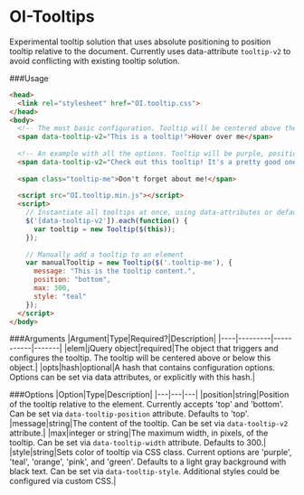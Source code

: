 # OI-Tooltips
Experimental tooltip solution that uses absolute positioning to position tooltip relative to the document. Currently uses data-attribute `tooltip-v2` to avoid conflicting with existing tooltip solution.

###Usage

```HTML
<head>
  <link rel="stylesheet" href="OI.tooltip.css">
</head>
<body>
  <!-- The most basic configuration. Tooltip will be centered above the element at 100% max-width. -->
  <span data-tooltip-v2="This is a tooltip!">Hover over me</span>
  
  <!-- An example with all the options. Tooltip will be purple, positioned below the element, at a max width of 300px. -->
  <span data-tooltip-v2="Check out this tooltip! It's a pretty good one, if you ask me." data-tooltip-width="300" data-tooltip-style="purple" data-tooltip-position="bottom">Hover over me, too</span>
  
  <span class="tooltip-me">Don't forget about me!</span>
  
  <script src="OI.tooltip.min.js"></script>
  <script>
    // Instantiate all tooltips at once, using data-attributes or default options.
    $('[data-tooltip-v2']).each(function() {
      var tooltip = new Tooltip($(this));
    });
    
    // Manually add a tooltip to an element
    var manualTooltip = new Tooltip($('.tooltip-me'), {
      message: "This is the tooltip content.",
      position: "bottom",
      max: 300,
      style: "teal"
    });
  </script>
</body>
```

###Arguments
|Argument|Type|Required?|Description|
|----|---------|-----------|-------|
|elem|jQuery object|required|The object that triggers and configures the tooltip. The tooltip will be centered above or below this object.|
|opts|hash|optional|A hash that contains configuration options. Options can be set via data attributes, or explicitly with this hash.|

###Options
|Option|Type|Description|
|---|---|---|
|position|string|Position of the tooltip relative to the element. Currently accepts 'top' and 'bottom'. Can be set via `data-tooltip-position` attribute. Defaults to 'top'.
|message|string|The content of the tooltip. Can be set via `data-tooltip-v2` attribute.|
|max|integer or string|The maximum width, in pixels, of the tooltip. Can be set via `data-tooltip-width` attribute. Defaults to 300.|
|style|string|Sets color of tooltip via CSS class. Current options are 'purple', 'teal', 'orange', 'pink', and 'green'. Defaults to a light gray background with black text. Can be set via `data-tooltip-style`. Additional styles could be configured via custom CSS.|
